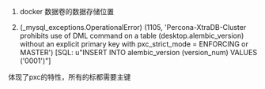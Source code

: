 1. docker 数据卷的数据存储位置   




2. (_mysql_exceptions.OperationalError) (1105, 'Percona-XtraDB-Cluster prohibits use of DML command on a table (desktop.alembic_version) without an explicit primary key with pxc_strict_mode = ENFORCING or MASTER') [SQL: u"INSERT INTO alembic_version (version_num) VALUES ('0001')"]

体现了pxc的特性，所有的标都需要主键
